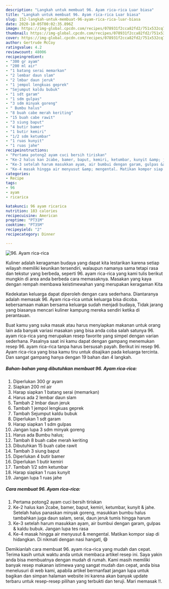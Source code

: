```yaml
---
description: "Langkah untuk membuat 96. Ayam rica-rica Luar biasa"
title: "Langkah untuk membuat 96. Ayam rica-rica Luar biasa"
slug: 152-langkah-untuk-membuat-96-ayam-rica-rica-luar-biasa
date: 2020-10-05T00:02:35.896Z
image: https://img-global.cpcdn.com/recipes/078931f2cca82fd2/751x532cq70/96-ayam-rica-rica-foto-resep-utama.jpg
thumbnail: https://img-global.cpcdn.com/recipes/078931f2cca82fd2/751x532cq70/96-ayam-rica-rica-foto-resep-utama.jpg
cover: https://img-global.cpcdn.com/recipes/078931f2cca82fd2/751x532cq70/96-ayam-rica-rica-foto-resep-utama.jpg
author: Gertrude McCoy
ratingvalue: 4.2
reviewcount: 48006
recipeingredient:
- "300 gr ayam"
- "200 ml air"
- "1 batang serai memarkan"
- "2 lembar daun slam"
- "2 lmbar daun jeruk"
- "1 jempol lengkuas geprek"
- "Sejumput kaldu bubuk"
- "1 sdt garam"
- "1 sdm gulpas"
- "3 sdm minyak goreng"
- " Bumbu halus"
- "8 buah cabe merah keriting"
- "15 buah cabe rawit"
- "3 siung baput"
- "4 butir bamer"
- "1 butir kemiri"
- "1/2 sdm ketumbar"
- "1 ruas kunyit"
- "1 ruas jahe"
recipeinstructions:
- "Pertama potong2 ayam cuci bersih tiriskan"
- "Ke-2 halus kan 2cabe, bamer, baput, kemiri, ketumbar, kunyit &amp; jahe. Setelah halus panaskan minyak goreng, masukkan bumbu halus tambahkan juga daun salam, serai, daun jeruk tumis hingga harum"
- "Ke-3 setelah harum masukkan ayam, air bumbui dengan garam, gulpas &amp; kaldu bubuk. Jangan lupa tes rasa"
- "Ke-4 masak hingga air menyusut &amp; mengental. Matikan kompor siap di hidangkan. Di nikmati dengan nasi hangatl, 😄"
categories:
- Recipe
tags:
- 96
- ayam
- ricarica

katakunci: 96 ayam ricarica 
nutrition: 183 calories
recipecuisine: American
preptime: "PT31M"
cooktime: "PT35M"
recipeyield: "2"
recipecategory: Dinner

---
```



![96. Ayam rica-rica](https://img-global.cpcdn.com/recipes/078931f2cca82fd2/751x532cq70/96-ayam-rica-rica-foto-resep-utama.jpg)

Kuliner adalah keragaman budaya yang dapat kita lestarikan karena setiap wilayah memiliki keunikan tersendiri, walaupun namanya sama tetapi rasa dan tekstur yang berbeda, seperti 96. ayam rica-rica yang kami tulis berikut mungkin di area anda berbeda cara memasaknya. Masakan yang kaya dengan rempah membawa keistimewahan yang merupakan keragaman Kita

Kedekatan keluarga dapat diperoleh dengan cara sederhana. Diantaranya adalah memasak 96. Ayam rica-rica untuk keluarga bisa dicoba. kebersamaan makan bersama keluarga sudah menjadi budaya, Tidak jarang yang biasanya mencari kuliner kampung mereka sendiri ketika di perantauan.



Buat kamu yang suka masak atau harus menyiapkan makanan untuk orang lain ada banyak variasi masakan yang bisa anda coba salah satunya 96. ayam rica-rica yang merupakan resep favorite yang simpel dengan varian sederhana. Pasalnya saat ini kamu dapat dengan gampang menemukan resep 96. ayam rica-rica tanpa harus bersusah payah.
Berikut ini resep 96. Ayam rica-rica yang bisa kamu tiru untuk disajikan pada keluarga tercinta. Dan sangat gampang hanya dengan 19 bahan dan 4 langkah.


<!--inarticleads1-->

##### Bahan-bahan yang dibutuhkan membuat 96. Ayam rica-rica:

1. Diperlukan 300 gr ayam
1. Siapkan 200 ml air
1. Harap siapkan 1 batang serai (memarkan)
1. Harus ada 2 lembar daun slam
1. Tambah 2 lmbar daun jeruk
1. Tambah 1 jempol lengkuas geprek
1. Tambah Sejumput kaldu bubuk
1. Diperlukan 1 sdt garam
1. Harap siapkan 1 sdm gulpas
1. Jangan lupa 3 sdm minyak goreng
1. Harus ada  Bumbu halus;
1. Tambah 8 buah cabe merah keriting
1. Dibutuhkan 15 buah cabe rawit
1. Tambah 3 siung baput
1. Diperlukan 4 butir bamer
1. Diperlukan 1 butir kemiri
1. Tambah 1/2 sdm ketumbar
1. Harap siapkan 1 ruas kunyit
1. Jangan lupa 1 ruas jahe




<!--inarticleads2-->

##### Cara membuat  96. Ayam rica-rica:

1. Pertama potong2 ayam cuci bersih tiriskan
1. Ke-2 halus kan 2cabe, bamer, baput, kemiri, ketumbar, kunyit &amp; jahe. Setelah halus panaskan minyak goreng, masukkan bumbu halus tambahkan juga daun salam, serai, daun jeruk tumis hingga harum
1. Ke-3 setelah harum masukkan ayam, air bumbui dengan garam, gulpas &amp; kaldu bubuk. Jangan lupa tes rasa
1. Ke-4 masak hingga air menyusut &amp; mengental. Matikan kompor siap di hidangkan. Di nikmati dengan nasi hangatl, 😄




Demikianlah cara membuat 96. ayam rica-rica yang mudah dan cepat. Terima kasih untuk waktu anda untuk membaca artikel resep ini. Saya yakin anda bisa membuatnya dengan mudah di rumah. Kami masih memiliki banyak resep makanan istimewa yang sangat mudah dan cepat, anda bisa menelusuri di web kami, apabila artikel bermanfaat jangan lupa untuk bagikan dan simpan halaman website ini karena akan banyak update terbaru untuk resep-resep pilihan yang terbukti dan teruji. Mari memasak !!. 
